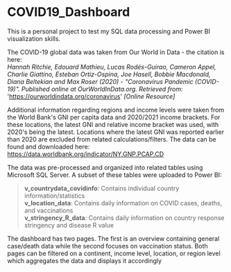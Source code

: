 # COVID19_Dashboard

This is a personal project to test my SQL data processing and Power BI visualization skills. 

The COVID-19 global data was taken from Our World in Data - the citation is here:<br>
*Hannah Ritchie, Edouard Mathieu, Lucas Rodés-Guirao, Cameron Appel, Charlie Giattino, Esteban Ortiz-Ospina, Joe Hasell, Bobbie Macdonald, Diana Beltekian and Max Roser (2020) - "Coronavirus Pandemic (COVID-19)". Published online at OurWorldInData.org. Retrieved from:* 'https://ourworldindata.org/coronavirus' *[Online Resource]*

Additional information regarding regions and income levels were taken from the World Bank's GNI per capita data and 2020/2021 income brackets. For these locations, the latest GNI and relative income bracket was used, with 2020's being the latest. Locations where the latest GNI was reported earlier than 2020 are excluded from related calculations/filters. The data can be found and downloaded here:<br>
https://data.worldbank.org/indicator/NY.GNP.PCAP.CD

The data was pre-processed and organized into related tables using Microsoft SQL Server. A subset of these tables were uploaded to Power BI:

>**v_countrydata_covidinfo**: Contains individual country information/statistics<br>
>**v_location_data**: Contains daily information on COVID cases, deaths, and vaccinations<br>
>**v_stringency_R_data**: Contains daily information on country response stringency and disease R value<br>

The dashboard has two pages. The first is an overview containing general case/death data while the second focuses on vaccination status. Both pages can be filtered on a continent, income level, location, or region level which aggregates the data and displays it accordingly
